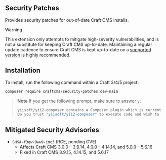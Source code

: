 ## Security Patches

Provides security patches for out-of-date Craft CMS installs.

> [!WARNING]
> This extension only attempts to mitigate high-severity vulnerabilities, and is not a substitute for keeping
> Craft CMS up-to-date. Maintaining a regular update cadence to ensure Craft CMS is kept up-to-date on a
> [supported version](https://craftcms.com/knowledge-base/supported-versions) is highly recommended.

## Installation

To install, run the following command within a Craft 3/4/5 project:

```sh
composer require craftcms/security-patches:dev-main
```

> **Note**
> If you get the following prompt, make sure to answer `y`:
>
> ```sh
> yiisoft/yii2-composer contains a Composer plugin which is currently not in your allow-plugins config. See https://getcomposer.org/allow-plugins
> Do you trust "yiisoft/yii2-composer" to execute code and wish to enable it now? (writes "allow-plugins" to composer.json)
> ```

## Mitigated Security Advisories

- `GHSA-f3gw-9ww9-jmc3` (RCE, pending CVE)
  - Affects Craft CMS 3.0.0 – 3.9.14, 4.0.0 – 4.14.14, and 5.0.0 – 5.6.16
  - Fixed in Craft CMS 3.9.15, 4.14.15, and 5.6.17
